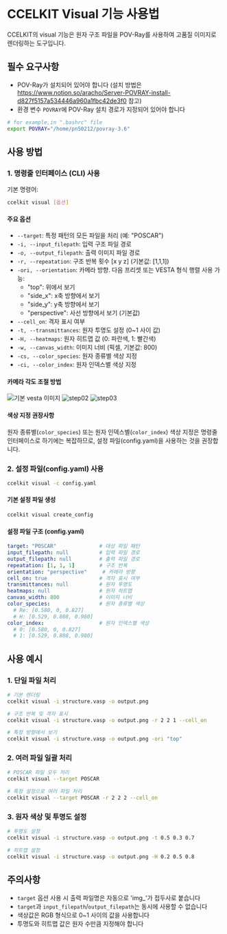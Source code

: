 # CCELKIT Visual 기능 사용법

CCELKIT의 visual 기능은 원자 구조 파일을 POV-Ray를 사용하여 고품질 이미지로 렌더링하는 도구입니다.

## 필수 요구사항

- POV-Ray가 설치되어 있어야 합니다 (설치 방법은 https://www.notion.so/aracho/Server-POVRAY-install-d827f5157a534446a960a1fbc42de3f0 참고)
- 환경 변수 `POVRAY`에 POV-Ray 설치 경로가 지정되어 있어야 합니다
```bash
# for example,in ".bashrc" file
export POVRAY="/home/pn50212/povray-3.6"
```
## 사용 방법

### 1. 명령줄 인터페이스 (CLI) 사용

기본 명령어:

```bash
ccelkit visual [옵션]
```

#### 주요 옵션
- `--target`: 특정 패턴의 모든 파일을 처리 (예: "POSCAR")
- `-i, --input_filepath`: 입력 구조 파일 경로
- `-o, --output_filepath`: 출력 이미지 파일 경로
- `-r, --repeatation`: 구조 반복 횟수 [x y z] (기본값: [1,1,1])
- `-ori, --orientation`: 카메라 방향. 다음 프리셋 또는 VESTA 형식 행렬 사용 가능:
  - "top": 위에서 보기
  - "side_x": x축 방향에서 보기
  - "side_y": y축 방향에서 보기
  - "perspective": 사선 방향에서 보기 (기본값)
- `--cell_on`: 격자 표시 여부
- `-t, --transmittances`: 원자 투명도 설정 (0~1 사이 값)
- `-H, --heatmaps`: 원자 히트맵 값 (0: 파란색, 1: 빨간색)
- `-w, --canvas_width`: 이미지 너비 (픽셀, 기본값: 800)
- `-cs, --color_species`: 원자 종류별 색상 지정
- `-ci, --color_index`: 원자 인덱스별 색상 지정

#### 카메라 각도 조절 방법

![기본 vesta 이미지](./images/ccelkit_set_orientation/step_01.png)
![step02](./images/ccelkit_set_orientation/step_02.png)
![step03](./images/ccelkit_set_orientation/step_03.png)

#### 색상 지정 권장사항
원자 종류별(`color_species`) 또는 원자 인덱스별(`color_index`) 색상 지정은 명령줄 인터페이스로 하기에는 복잡하므로, 설정 파일(config.yaml)을 사용하는 것을 권장합니다.

### 2. 설정 파일(config.yaml) 사용

```bash
ccelkit visual -c config.yaml
```

#### 기본 설정 파일 생성

```bash
ccelkit visual create_config
```

#### 설정 파일 구조 (config.yaml)

```yaml
target: "POSCAR"              # 대상 파일 패턴
input_filepath: null          # 입력 파일 경로
output_filepath: null         # 출력 파일 경로
repeatation: [1, 1, 1]        # 구조 반복
orientation: "perspective"     # 카메라 방향
cell_on: true                 # 격자 표시 여부
transmittances: null          # 원자 투명도
heatmaps: null                # 원자 히트맵
canvas_width: 800             # 이미지 너비
color_species:                # 원자 종류별 색상
  # Re: [0.580, 0, 0.827]
  # H: [0.529, 0.808, 0.980]
color_index:                  # 원자 인덱스별 색상
  # 0: [0.580, 0, 0.827]
  # 1: [0.529, 0.808, 0.980]
```

## 사용 예시

### 1. 단일 파일 처리

```bash
# 기본 렌더링
ccelkit visual -i structure.vasp -o output.png

# 구조 반복 및 격자 표시
ccelkit visual -i structure.vasp -o output.png -r 2 2 1 --cell_on

# 특정 방향에서 보기
ccelkit visual -i structure.vasp -o output.png -ori "top"
```

### 2. 여러 파일 일괄 처리

```bash
# POSCAR 파일 모두 처리
ccelkit visual --target POSCAR

# 특정 설정으로 여러 파일 처리
ccelkit visual --target POSCAR -r 2 2 2 --cell_on
```

### 3. 원자 색상 및 투명도 설정

```bash
# 투명도 설정
ccelkit visual -i structure.vasp -o output.png -t 0.5 0.3 0.7

# 히트맵 설정
ccelkit visual -i structure.vasp -o output.png -H 0.2 0.5 0.8
```

## 주의사항
- `target` 옵션 사용 시 출력 파일명은 자동으로 'img_'가 접두사로 붙습니다
- `target`과 `input_filepath`/`output_filepath`는 동시에 사용할 수 없습니다
- 색상값은 RGB 형식으로 0~1 사이의 값을 사용합니다
- 투명도와 히트맵 값은 원자 수만큼 지정해야 합니다
